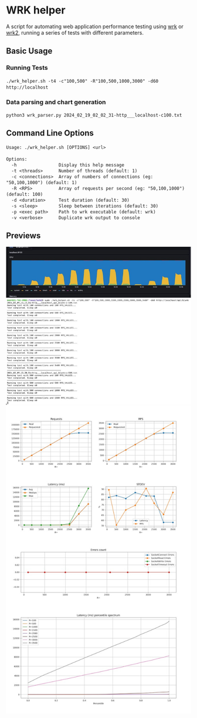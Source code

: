# WRK helper
A script for automating web application performance testing using [wrk](https://github.com/wg/wrk) or [wrk2](https://github.com/giltene/wrk2), running a series of tests with different parameters.

## Basic Usage
### Running Tests
`./wrk_helper.sh -t4 -c"100,500" -R"100,500,1000,3000" -d60 http://localhost`
### Data parsing and chart generation 
`python3 wrk_parser.py 2024_02_19_02_02_31-http___localhost-c100.txt`

## Command Line Options
```
Usage: ./wrk_helper.sh [OPTIONS] <url>

Options:
  -h                Display this help message
  -t <threads>      Number of threads (default: 1)
  -c <connections>  Array of numbers of connections (eg: "50,100,1000") (default: 1)
  -R <RPS>          Array of requests per second (eg: "50,100,1000") (default: 100)
  -d <duration>     Test duration (default: 30)
  -s <sleep>        Sleep between iterations (default: 30)
  -p <exec path>    Path to wrk executable (default: wrk)
  -v <verbose>      Duplicate wrk output to console
```

## Previews
![](previews/preview2.jpg)
![](previews/preview3.jpg)
![](previews/preview4.jpg)
